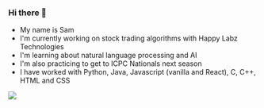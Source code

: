 ### Hi there 👋

- My name is Sam
- I'm currently working on stock trading algorithms with Happy Labz Technologies
- I'm learning about natural language processing and AI
- I'm also practicing to get to ICPC Nationals next season
- I have worked with Python, Java, Javascript (vanilla and React), C, C++, HTML and CSS

<img src="https://github-readme-stats.vercel.app/api/top-langs/?username=sammcdo&theme=gruvbox">
